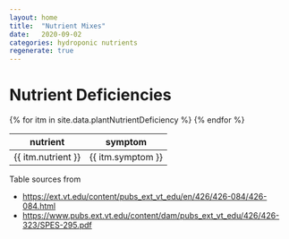 ```yaml
---
layout: home
title:  "Nutrient Mixes"
date:   2020-09-02
categories: hydroponic nutrients 
regenerate: true
---
```

 

# Nutrient Deficiencies 

<table id="myTable" class="hoverTable">
  <thead>
    <tr>
      <th>nutrient</th>
      <th>symptom</th>
    </tr>
  </thead>
  <tbody> 
{% for itm in site.data.plantNutrientDeficiency %}
  <tr>
    <td>{{ itm.nutrient }} </td>
    <td>{{ itm.symptom }} </td>
  </tr>
{% endfor %}
</tbody>
</table>

Table sources from
- https://ext.vt.edu/content/pubs_ext_vt_edu/en/426/426-084/426-084.html
- https://www.pubs.ext.vt.edu/content/dam/pubs_ext_vt_edu/426/426-323/SPES-295.pdf


